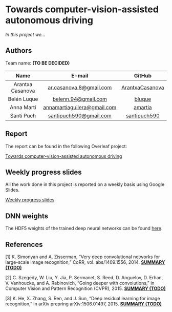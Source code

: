 # Towards computer-vision-assisted autonomous driving

_In this project we..._

## Authors

Team name: **(TO BE DECIDED)**

| Name | E-mail | GitHub |
| :---: | :---: | :---: |
| Arantxa Casanova | ar.casanova.8@gmail.com | [ArantxaCasanova](https://github.com/ArantxaCasanova) |
| Belén Luque | belenn.94@gmail.com | [bluque](https://github.com/bluque) |
| Anna Martí | annamartiaguilera@gmail.com | [amartia](https://github.com/amartia) |
| Santi Puch | santipuch590@gmail.com | [santipuch590](https://github.com/santipuch590) |


## Report
The report can be found in the following Overleaf project: 

[Towards computer-vision-assisted autonomous driving](https://www.overleaf.com/read/szjqydmthdcg)

## Weekly progress slides
All the work done in this project is reported on a weekly basis using Google Slides.

[Weekly progress slides](https://drive.google.com/open?id=0ByrI9_WaU23FbE1XQ25aSVg2NnM)

## DNN weights
The HDF5 weights of the trained deep neural networks can be found 
[here](https://drive.google.com/open?id=0ByrI9_WaU23FdHoxX1h4X2ZXYUU).

## References

[1] K. Simonyan and A. Zisserman, “Very deep convolutional networks for large-scale
image recognition,” CoRR, vol. abs/1409.1556, 2014. **[SUMMARY (TODO)]()**

[2] C. Szegedy, W. Liu, Y. Jia, P. Sermanet, S. Reed, D. Anguelov, D. Erhan, V. Vanhoucke,
and A. Rabinovich, “Going deeper with convolutions,” in Computer Vision
and Pattern Recognition (CVPR), 2015. **[SUMMARY (TODO)]()**

[3] K. He, X. Zhang, S. Ren, and J. Sun, “Deep residual learning for image recognition,”
in arXiv prepring arXiv:1506.01497, 2015. **[SUMMARY (TODO)]()**
